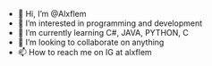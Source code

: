 - 👋 Hi, I’m @Alxflem
- 👀 I’m interested in programming and development
- 🌱 I’m currently learning C#, JAVA, PYTHON, C
- 💞️ I’m looking to collaborate on anything
- 📫 How to reach me on IG at alxflem

<!---
Alxflem/Alxflem is a ✨ special ✨ repository because its `README.md` (this file) appears on your GitHub profile.
You can click the Preview link to take a look at your changes.
--->
